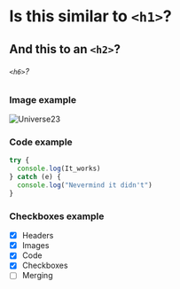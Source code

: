 # Is this similar to `<h1>`?
## And this to an `<h2>`?
###### `<h6>`?

### Image example
![Universe23](https://github.githubassets.com/images/modules/dashboard/universe23/logo.svg)

### Code example
```javascript
try {
  console.log(It_works)
} catch (e) {
  console.log("Nevermind it didn't")
}
```

### Checkboxes example
- [x] Headers
- [x] Images
- [x] Code
- [x] Checkboxes
- [ ] Merging
